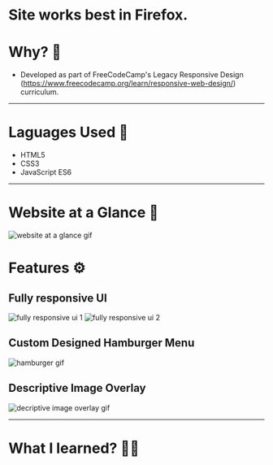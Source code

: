 # Site works best in Firefox.

# Why? 🤔
- Developed as part of FreeCodeCamp's Legacy Responsive Design (https://www.freecodecamp.org/learn/responsive-web-design/) curriculum.

---

# Laguages Used 💬
- HTML5
- CSS3
- JavaScript ES6

---
# Website at a Glance 🧐
![website at a glance gif](./gifs/at-a-glance2.gif)

# Features ⚙
## Fully responsive UI
![fully responsive ui 1](/gifs/fully-responsive-1.gif)
![fully responsive ui 2](/gifs/fully-responsive-2.gif)

## Custom Designed Hamburger Menu
![hamburger gif](/gifs/hamburger.gif)


## Descriptive Image Overlay
![decriptive image overlay gif](/gifs/image-overlay.gif)

---

# What I learned? 👨‍💻
